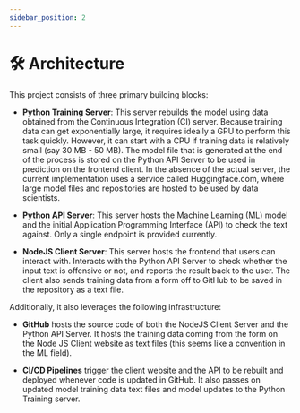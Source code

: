 ```yaml
---
sidebar_position: 2
---
```


# 🛠 Architecture

This project consists of three primary building blocks:

- **Python Training Server**: This server rebuilds the model using data obtained from the Continuous Integration (CI) server. Because training data can get exponentially large, it requires ideally a GPU to perform this task quickly. However, it can start with a CPU if training data is relatively small (say 30 MB - 50 MB). The model file that is generated at the end of the process is stored on the Python API Server to be used in prediction on the frontend client. In the absence of the actual server, the current implementation uses a service called Huggingface.com, where large model files and repositories are hosted to be used by data scientists.

- **Python API Server**: This server hosts the Machine Learning (ML) model and the initial Application Programming Interface (API) to check the text against. Only a single endpoint is provided currently.

- **NodeJS Client Server**: This server hosts the frontend that users can interact with. Interacts with the Python API Server to check whether the input text is offensive or not, and reports the result back to the user. The client also sends training data from a form off to GitHub to be saved in the repository as a text file.

Additionally, it also leverages the following infrastructure:

- **GitHub** hosts the source code of both the NodeJS Client Server and the Python API Server. It hosts the training data coming from the form on the Node JS Client website as text files (this seems like a convention in the ML field).

- **CI/CD Pipelines** trigger the client website and the API to be rebuilt and deployed whenever code is updated in GitHub. It also passes on updated model training data text files and model updates to the Python Training server.

